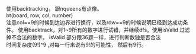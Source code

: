 使用backtracking， 跟nqueens有点像。  
bt(board, row, col, number)  
注意col==9的时候到达边界进行换行，以及row==9的时候说明已经到达成功条件。 
使用backtrack，对1~9所有的数字进行试错，并继续dfs。使用isValid 过滤掉不合法的数字。 
isValid 部分跟36题一样，进行判断数独是否合法  
时间复杂度(9!)^9 ,对每一行来说有9!的可能性， 然后有9行。
